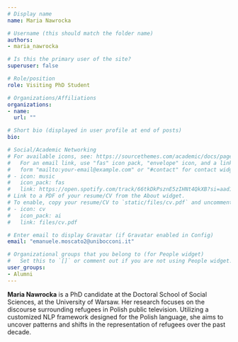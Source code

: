 ```yaml
---
# Display name
name: Maria Nawrocka

# Username (this should match the folder name)
authors:
- maria_nawrocka

# Is this the primary user of the site?
superuser: false

# Role/position
role: Visiting PhD Student

# Organizations/Affiliations
organizations:
- name:
  url: ""

# Short bio (displayed in user profile at end of posts)
bio:

# Social/Academic Networking
# For available icons, see: https://sourcethemes.com/academic/docs/page-builder/#icons
#   For an email link, use "fas" icon pack, "envelope" icon, and a link in the
#   form "mailto:your-email@example.com" or "#contact" for contact widget.
# - icon: music
#   icon_pack: fas
#   link: https://open.spotify.com/track/66tkDkPsznE5zIHNt4QkXB?si=aad147ee54044638
# Link to a PDF of your resume/CV from the About widget.
# To enable, copy your resume/CV to `static/files/cv.pdf` and uncomment the lines below.
# - icon: cv
#   icon_pack: ai
#   link: files/cv.pdf

# Enter email to display Gravatar (if Gravatar enabled in Config)
email: "emanuele.moscato2@unibocconi.it"

# Organizational groups that you belong to (for People widget)
#   Set this to `[]` or comment out if you are not using People widget.
user_groups:
- Alumni
---
```


**Maria Nawrocka** is a PhD candidate at the Doctoral School of Social Sciences, at the University of Warsaw. Her research focuses on the discourse surrounding refugees in Polish public television. Utilizing a customized NLP framework designed for the Polish language, she aims to uncover patterns and shifts in the representation of refugees over the past decade.
